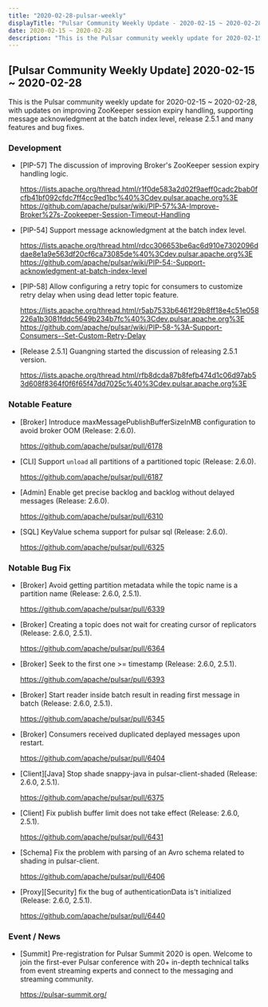 ```yaml
---
title: "2020-02-28-pulsar-weekly"
displayTitle: "Pulsar Community Weekly Update - 2020-02-15 ~ 2020-02-28"
date: 2020-02-15 ~ 2020-02-28
description: "This is the Pulsar community weekly update for 2020-02-15 ~ 2020-02-28, with updates on improving ZooKeeper session expiry handling, supporting message acknowledgment at the batch index level, release 2.5.1 and many features and bug fixes."
---
```


## [Pulsar Community Weekly Update] 2020-02-15 ~ 2020-02-28

This is the Pulsar community weekly update for 2020-02-15 ~ 2020-02-28, with updates on improving ZooKeeper session expiry handling, supporting message acknowledgment at the batch index level, release 2.5.1 and many features and bug fixes.

### Development

- [PIP-57] The discussion of improving Broker's ZooKeeper session expiry handling logic.

    https://lists.apache.org/thread.html/r1f0de583a2d02f9aeff0cadc2bab0fcfb41bf092cfdc7ff4cc9ed1bc%40%3Cdev.pulsar.apache.org%3E
    https://github.com/apache/pulsar/wiki/PIP-57%3A-Improve-Broker%27s-Zookeeper-Session-Timeout-Handling
    
- [PIP-54] Support message acknowledgment at the batch index level.

    https://lists.apache.org/thread.html/rdcc306653be6ac6d910e7302096ddae8e1a9e563df20cf6ca73085de%40%3Cdev.pulsar.apache.org%3E
    https://github.com/apache/pulsar/wiki/PIP-54:-Support-acknowledgment-at-batch-index-level

- [PIP-58] Allow configuring a retry topic for consumers to customize retry delay when using dead letter topic feature.

    https://lists.apache.org/thread.html/r5ab7533b6461f29b8ff18e4c51e058226a1b3081fddc5649b234b7fc%40%3Cdev.pulsar.apache.org%3E
    https://github.com/apache/pulsar/wiki/PIP-58-%3A-Support-Consumers--Set-Custom-Retry-Delay
    
- [Release 2.5.1] Guangning started the discussion of releasing 2.5.1 version.

    https://lists.apache.org/thread.html/rfb8dcda87b8fefb474d1c06d97ab53d608f8364f0f6f65f47dd7025c%40%3Cdev.pulsar.apache.org%3E

### Notable Feature
    
- [Broker] Introduce maxMessagePublishBufferSizeInMB configuration to avoid broker OOM (Release: 2.6.0).
    
    https://github.com/apache/pulsar/pull/6178

- [CLI] Support `unload` all partitions of a partitioned topic (Release: 2.6.0).

    https://github.com/apache/pulsar/pull/6187

- [Admin] Enable get precise backlog and backlog without delayed messages (Release: 2.6.0).

    https://github.com/apache/pulsar/pull/6310
    
- [SQL] KeyValue schema support for pulsar sql (Release: 2.6.0).

    https://github.com/apache/pulsar/pull/6325

### Notable Bug Fix

- [Broker] Avoid getting partition metadata while the topic name is a partition name (Release: 2.6.0, 2.5.1).

    https://github.com/apache/pulsar/pull/6339
    
- [Broker] Creating a topic does not wait for creating cursor of replicators (Release: 2.6.0, 2.5.1).

    https://github.com/apache/pulsar/pull/6364
    
- [Broker] Seek to the first one >= timestamp (Release: 2.6.0, 2.5.1).

    https://github.com/apache/pulsar/pull/6393
    
- [Broker] Start reader inside batch result in reading first message in batch (Release: 2.6.0, 2.5.1).

    https://github.com/apache/pulsar/pull/6345
    
- [Broker] Consumers received duplicated deplayed messages upon restart.

    https://github.com/apache/pulsar/pull/6404
    
- [Client][Java] Stop shade snappy-java in pulsar-client-shaded (Release: 2.6.0, 2.5.1).

    https://github.com/apache/pulsar/pull/6375
    
- [Client] Fix publish buffer limit does not take effect (Release: 2.6.0, 2.5.1).

    https://github.com/apache/pulsar/pull/6431
    
- [Schema] Fix the problem with parsing of an Avro schema related to shading in pulsar-client.

    https://github.com/apache/pulsar/pull/6406
    
- [Proxy][Security] fix the bug of authenticationData is't initialized (Release: 2.6.0, 2.5.1).

    https://github.com/apache/pulsar/pull/6440
    

### Event / News

- [Summit] Pre-registration for Pulsar Summit 2020 is open. Welcome to join the first-ever Pulsar conference with 20+ in-depth technical talks from event streaming experts and connect to the messaging and streaming community.

    https://pulsar-summit.org/

